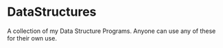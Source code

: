 # DataStructures
A collection of my Data Structure Programs. Anyone can use any of these for their own use.
